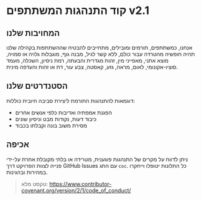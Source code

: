 # קוד התנהגות המשתתפים v2.1

## המחויבות שלנו
אנחנו, כמשתתפים, תורמים ומובילים, מתחייבים להבטיח שההשתתפות בקהילה שלנו תהיה חופשיה מהטרדה עבור כולם, ללא קשר לגיל, מבנה גוף, מוגבלות גלויה או סמויה, מוצא אתני, מאפייני מין, זהות מגדרית והבעתה, רמת ניסיון, השכלה, מעמד סוציו-אקונומי, לאום, מראה, גזע, קאסטה, צבע עור, דת או זהות והעדפה מינית.

## הסטנדרטים שלנו
דוגמאות להתנהגות התורמת ליצירת סביבה חיובית כוללות:
- הפגנת אמפתיה ואדיבות כלפי אנשים אחרים
- כיבוד דעות, נקודות מבט וניסיון שונים
- מסירת משוב בונה וקבלתו בכבוד

## אכיפה
ניתן לדווח על מקרים של התנהגות פוגענית, מטרידה או בלתי מקובלת אחרת על-ידי פנייה לצוות הפרויקט דרך GitHub Issues עם התג `coc`. כל התלונות יטופלו וייחקרו במהירות ובהגינות.

> טקסט מלא: https://www.contributor-covenant.org/version/2/1/code_of_conduct/